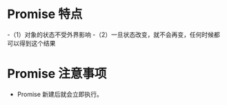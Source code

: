 # Promise 特点
  -（1）对象的状态不受外界影响
  -（2）一旦状态改变，就不会再变，任何时候都可以得到这个结果

# Promise 注意事项
  - Promise 新建后就会立即执行。